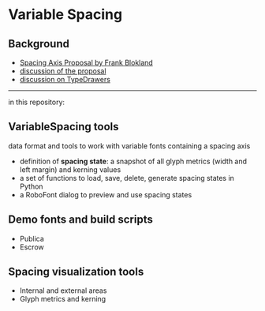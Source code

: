 Variable Spacing
================

Background
----------

- [Spacing Axis Proposal by Frank Blokland](http://github.com/Microsoft/OpenTypeDesignVariationAxisTags/blob/master/Proposals/Spacing_Axis/ProposalSummary.md)
- [discussion of the proposal](https://github.com/Microsoft/OpenTypeDesignVariationAxisTags/issues/11)
- [discussion on TypeDrawers](https://typedrawers.com/discussion/2088/otvar-spacing-axis)

- - -

in this repository:

VariableSpacing tools
---------------------

data format and tools to work with variable fonts containing a spacing axis

- definition of **spacing state**: a snapshot of all glyph metrics (width and left margin) and kerning values
- a set of functions to load, save, delete, generate spacing states in Python
- a RoboFont dialog to preview and use spacing states

Demo fonts and build scripts
----------------------------

- Publica
- Escrow

Spacing visualization tools
---------------------------

- Internal and external areas
- Glyph metrics and kerning
